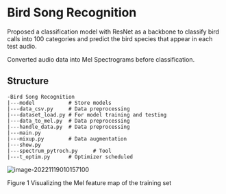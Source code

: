# Bird Song Recognition

Proposed a classification model with ResNet as a backbone to classify bird calls into 100 categories and predict the bird species that appear in each test audio. 

Converted audio data into Mel Spectrograms before classification.

## Structure

```
-Bird Song Recognition
|---model			# Store models
|---data_csv.py		# Data preprocessing
|---dataset_load.py # For model training and testing
|---data_to_mel.py 	# Data preprocessing
|---handle_data.py	# Data preprocessing
|---main.py 		
|---mixup.py       	# Data augmentation
|---show.py
|---spectrum_pytroch.py		# Tool
|---t_optim.py		# Optimizer scheduled 
```





![image-20221119010157100](C:%5CUsers%5C86135%5CAppData%5CRoaming%5CTypora%5Ctypora-user-images%5Cimage-20221119010157100.png)

Figure 1 Visualizing the Mel feature map of the training set